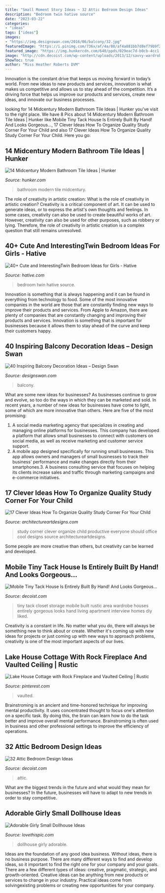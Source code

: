 ```yaml
---
title: "Small Moment Story Ideas ~ 32 Attic Bedroom Design Ideas"
description: "Bedroom twin hative source"
date: "2023-03-22"
categories:
- "ideas"
tags: ["ideas"]
images:
- "https://img.designswan.com/2016/06/balcony/32.jpg"
featuredImage: "https://i.pinimg.com/736x/af/4a/88/af4a881bb7d8ef79b9f2d5216043f40c.jpg"
featured_image: "https://img.hunkercdn.com/640/ppds/029eac7d-b0cb-4cc1-9e5e-6ef82e14349f.jpeg"
image: "http://cdn.decoist.com/wp-content/uploads/2013/12/savvy-wardrobe-and-storage-area.jpg"
ShowToc: true
author: "Miss Heather Roberts DVM"
---
```



Innovation is the constant drive that keeps us moving forward in today’s world. From new ideas to new products and services, innovation is what makes us competitive and allows us to stay ahead of the competition. It’s a driving force that helps us improve our products and services, create new ideas, and innovate our business processes.

	

		
looking for 14 Midcentury Modern Bathroom Tile Ideas | Hunker you've visit to the right place. We have 8 Pics about 14 Midcentury Modern Bathroom Tile Ideas | Hunker like Mobile Tiny Tack House Is Entirely Built By Hand! And Looks Gorgeous…, 17 Clever Ideas How To Organize Quality Study Corner For Your Child and also 17 Clever Ideas How To Organize Quality Study Corner For Your Child. Here you go:
		
    
## 14 Midcentury Modern Bathroom Tile Ideas | Hunker

<img loading=lazy src="https://img.hunkercdn.com/640/ppds/029eac7d-b0cb-4cc1-9e5e-6ef82e14349f.jpeg" onerror="this.onerror=null;this.src='https://tse4.mm.bing.net/th?id=OIP.EQgcVGLoY86FKjWXmuwjXAHaKY&amp;pid=15.1';" alt="14 Midcentury Modern Bathroom Tile Ideas | Hunker">

_Source: hunker.com_

>bathroom modern tile midcentury. 

	

The role of creativity in artistic creation: What is the role of creativity in artistic creation?
Creativity is a critical component of art. It can be used to generate ideas, or to express the artist's own thoughts and feelings. In some cases, creativity can also be used to create beautiful works of art. However, creativity can also be used for other purposes, such as robbery or lying. Therefore, the role of creativity in artistic creation is a complex question that still remains unresolved.

    
## 40+ Cute And InterestingTwin Bedroom Ideas For Girls - Hative

<img loading=lazy src="https://hative.com/wp-content/uploads/2015/06/twin-bedroom-ideas-for-girls/18-twin-bedroom-ideas-for-girls.jpg" onerror="this.onerror=null;this.src='https://tse2.mm.bing.net/th?id=OIP.Djf5hYXjVh2asMp5FtXcCAHaFJ&amp;pid=15.1';" alt="40+ Cute and InterestingTwin Bedroom Ideas for Girls - Hative">

_Source: hative.com_

>bedroom twin hative source. 

	

Innovation is something that is always happening and it can be found in everything from technology to food. Some of the most innovative companies in the world are those that are constantly finding new ways to improve their products and services. From Apple to Amazon, there are plenty of companies that are constantly changing and improving their products and services. Innovation is something that is important for businesses because it allows them to stay ahead of the curve and keep their customers happy.

    
## 40 Inspiring Balcony Decoration Ideas – Design Swan

<img loading=lazy src="https://img.designswan.com/2016/06/balcony/32.jpg" onerror="this.onerror=null;this.src='https://tse3.mm.bing.net/th?id=OIP.HbAi7hsFD3kTtsQE9U5s0AHaLI&amp;pid=15.1';" alt="40 Inspiring Balcony Decoration Ideas – Design Swan">

_Source: designswan.com_

>balcony. 

	

What are some new ideas for businesses?
As businesses continue to grow and evolve, so too do the ways in which they can be marketed and sold. In recent years, a number of new ideas for businesses have come to light, some of which are more innovative than others. Here are five of the most promising:
1. A social media marketing agency that specializes in creating and managing online platforms for businesses. This company has developed a platform that allows small businesses to connect with customers on social media, as well as receive marketing and customer service support.
2. A mobile app designed specifically for running small businesses. This app allows owners and managers of small businesses to track their business' performance and make changes directly from their smartphones.3. A business consulting service that focuses on helping its clients increase sales and traffic through marketing campaigns and e-commerce initiatives.
    
## 17 Clever Ideas How To Organize Quality Study Corner For Your Child

<img loading=lazy src="https://www.architectureartdesigns.com/wp-content/uploads/2016/11/14-7.jpg" onerror="this.onerror=null;this.src='https://tse1.mm.bing.net/th?id=OIP.-QSlH2NSVsJ8mIthKYahXwAAAA&amp;pid=15.1';" alt="17 Clever Ideas How To Organize Quality Study Corner For Your Child">

_Source: architectureartdesigns.com_

>study corner clever organize child productive everyone should office cool designs source architectureartdesigns. 

	

Some people are more creative than others, but creativity can be learned and developed.

    
## Mobile Tiny Tack House Is Entirely Built By Hand! And Looks Gorgeous…

<img loading=lazy src="http://cdn.decoist.com/wp-content/uploads/2013/12/savvy-wardrobe-and-storage-area.jpg" onerror="this.onerror=null;this.src='https://tse1.mm.bing.net/th?id=OIP.ORIx8ZAGSYw-A-dzECaWmQHaLI&amp;pid=15.1';" alt="Mobile Tiny Tack House Is Entirely Built By Hand! And Looks Gorgeous…">

_Source: decoist.com_

>tiny tack closet storage mobile built rustic area wardrobe houses entirely gorgeous looks hand living apartment interview homes diy liked. 

	

Creativity is a constant in life. No matter what you do, there will always be something new to think about or create. Whether it's coming up with new ideas for projects or just coming up with new ways to approach problems, creativity is one of the most important aspects of our lives.

    
## Lake House Cottage With Rock Fireplace And Vaulted Ceiling | Rustic

<img loading=lazy src="https://i.pinimg.com/736x/af/4a/88/af4a881bb7d8ef79b9f2d5216043f40c.jpg" onerror="this.onerror=null;this.src='https://tse4.mm.bing.net/th?id=OIP.lkidfKjF1PsTWrlZQmmHtwHaLH&amp;pid=15.1';" alt="Lake House Cottage with Rock Fireplace and Vaulted Ceiling | Rustic">

_Source: pinterest.com_

>vaulted. 

	

Brainstroming is an ancient and time-honored technique for improving mental productivity. It uses concentrated thought to focus one's attention on a specific task. By doing this, the brain can learn how to do the task better and improve overall mental performance. Brainstroming is often used in business and other professional settings to improve the efficiency of operations.

    
## 32 Attic Bedroom Design Ideas

<img loading=lazy src="https://cdn.decoist.com/wp-content/uploads/2012/03/bedroom-in-the-attic.jpg" onerror="this.onerror=null;this.src='https://tse4.mm.bing.net/th?id=OIP.6D2-beWVBrhcu2KVtGxJYQHaJ4&amp;pid=15.1';" alt="32 Attic Bedroom Design Ideas">

_Source: decoist.com_

>attic. 

	

What are the biggest trends in the future and what would they mean for businesses?
In the future, businesses will have to adapt to new trends in order to stay competitive.

    
## Adorable Girly Small Dollhouse Ideas

<img loading=lazy src="http://www.lovethispic.com/uploaded_images/blogs/36-1415575122-6-1.jpg" onerror="this.onerror=null;this.src='https://tse1.mm.bing.net/th?id=OIP.HCTUeFtFeXZYw4RQL2h9XwHaNK&amp;pid=15.1';" alt="Adorable Girly Small Dollhouse Ideas">

_Source: lovethispic.com_

>dollhouse girly adorable. 

	

Ideas are the foundation of any good idea business. Without ideas, there is no business purpose. There are many different ways to find and develop ideas, so it important to find the right one for your company and your goals. There are a few different types of ideas: creative, pragmatic, strategic, and growth-oriented. Creative ideas can be anything from new products or services to change in your industry. Practical ideas come from solvingexisting problems or creating new opportunities for your company.

